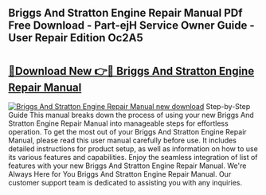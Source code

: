 ## Briggs And Stratton Engine Repair Manual PDf Free Download - Part-ejH Service Owner Guide - User Repair Edition Oc2A5

# <h2><a href="http://bc42220.oget.top/?id=Briggs+And+Stratton+Engine+Repair+Manual">🔗Download New 👉🔴 Briggs And Stratton Engine Repair Manual</a></h2>

[![Briggs And Stratton Engine Repair Manual new download](https://i.imgur.com/5g1atiW.png)](http://bc42220.oget.top/?id=Briggs+And+Stratton+Engine+Repair+Manual)
Step-by-Step Guide This manual breaks down the process of using your new Briggs And Stratton Engine Repair Manual into manageable steps for effortless operation. To get the most out of your Briggs And Stratton Engine Repair Manual, please read this user manual carefully before use. It includes detailed instructions for product setup, as well as information on how to use its various features and capabilities. Enjoy the seamless integration of list of features with your new Briggs And Stratton Engine Repair Manual. We're Always Here for You Briggs And Stratton Engine Repair Manual. Our customer support team is dedicated to assisting you with any inquiries.
